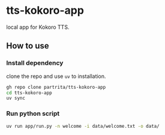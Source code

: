 # tts-kokoro-app

local app for Kokoro TTS.

## How to use

### Install dependency

clone the repo and use `uv` to installation.

```bash
gh repo clone partrita/tts-kokoro-app
cd tts-kokoro-app
uv sync
```

### Run python script 

```bash
uv run app/run.py -n welcome -i data/welcome.txt -o data/
```
